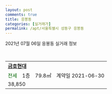 ```yaml
---
layout: post
comments: true
title: 응봉동
categories: [실거래가]
permalink: /apt/서울특별시 성동구 응봉동
---
```


2021년 07월 06일 응봉동 실거래 정보

<script type="text/javascript">
  google.charts.load('current', {'packages':['corechart']});
  google.charts.setOnLoadCallback(drawChart);

  function drawChart() {
    var data = google.visualization.arrayToDataTable([['거래일', '매매', '전월세', '전매'], ['20-07', 11, 46, 0], ['20-08', 14, 34, 0], ['20-09', 9, 28, 0], ['20-10', 9, 38, 0], ['20-11', 17, 40, 0], ['20-12', 18, 31, 0], ['21-01', 14, 34, 0], ['21-02', 9, 32, 0], ['21-03', 21, 61, 0], ['21-04', 10, 26, 0], ['21-05', 8, 37, 0], ['21-06', 7, 19, 0]]);

    var options = {
      title: '최근 유형별 거래량 추이',
      legend: { position: 'bottom' }
    };

    var chart = new google.visualization.LineChart(document.getElementById('columnchart_material'));
    chart.draw(data, (options));
  }
</script>

<div id="columnchart_material" style="width: 95%; margin-left: -35px; display: block"></div>
<br>
<table>
  <tr>
    <td colspan="4" style="font-weight: bold;"><a href="https://search.naver.com/search.naver?query=응봉동 금호현대">금호현대</a></td>
  </tr>
    
  <tr>
    <td><a style="color: darkgreen">전세</a></td>
    <td>1층</td>
    <td>79.8㎡</td>
    <td>계약일 2021-06-30</td>
  </tr>
  <tr>
    <td colspan="4">38,850</td>
  </tr>
    
</table>
    